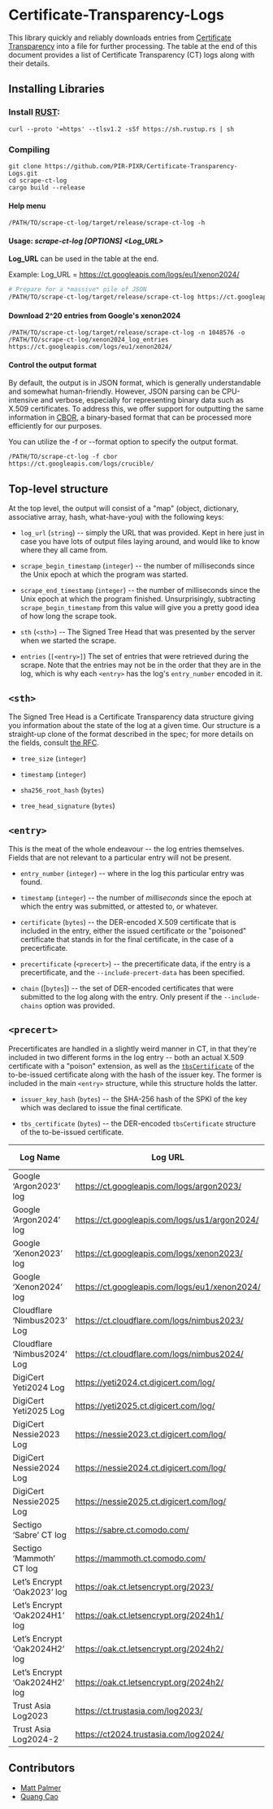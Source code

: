 # Certificate-Transparency-Logs

This library quickly and reliably downloads entries from [Certificate Transparency](https://certificate.transparency.dev/howctworks/) into a file for further processing. The table at the end of this document provides a list of Certificate Transparency (CT) logs along with their details.

## Installing Libraries

### Install [RUST](https://www.rust-lang.org/learn/get-started):

    curl --proto '=https' --tlsv1.2 -sSf https://sh.rustup.rs | sh

### Compiling

    git clone https://github.com/PIR-PIXR/Certificate-Transparency-Logs.git
    cd scrape-ct-log
    cargo build --release

#### Help menu
    /PATH/TO/scrape-ct-log/target/release/scrape-ct-log -h

#### Usage: *scrape-ct-log [OPTIONS] <Log_URL>*

**Log_URL** can be used in the table at the end.

Example: Log_URL = https://ct.googleapis.com/logs/eu1/xenon2024/

```sh
# Prepare for a *massive* pile of JSON
/PATH/TO/scrape-ct-log/target/release/scrape-ct-log https://ct.googleapis.com/logs/eu1/xenon2024/
```

#### Download 2^20 entries from Google's xenon2024
    /PATH/TO/scrape-ct-log/target/release/scrape-ct-log -n 1048576 -o /PATH/TO/scrape-ct-log/xenon2024_log_entries https://ct.googleapis.com/logs/eu1/xenon2024/

#### Control the output format

By default, the output is in JSON format, which is generally understandable and somewhat human-friendly. However, JSON parsing can be CPU-intensive and verbose, especially for representing binary data such as X.509 certificates. To address this, we offer support for outputting the same information in [CBOR](https://cbor.io/), a binary-based format that can be processed more efficiently for our purposes. 

You can utilize the -f or --format option to specify the output format.

    /PATH/TO/scrape-ct-log -f cbor https://ct.googleapis.com/logs/crucible/

## Top-level structure

At the top level, the output will consist of a "map" (object, dictionary, associative array, hash, what-have-you) with the following keys:

* `log_url` (`string`) -- simply the URL that was provided.
    Kept in here just in case you have lots of output files laying around, and would like to know where they all came from.

* `scrape_begin_timestamp` (`integer`) -- the number of milliseconds since the Unix epoch at which the program was started.

* `scrape_end_timestamp` (`integer`) -- the number of milliseconds since the Unix epoch at which the program finished.
    Unsurprisingly, subtracting `scrape_begin_timestamp` from this value will give you a pretty good idea of how long the scrape took.

* `sth` (`<sth>`) -- The Signed Tree Head that was presented by the server when we started the scrape.

* `entries` (`[<entry>]`) The set of entries that were retrieved during the scrape.
    Note that the entries may not be in the order that they are in the log, which is why each `<entry>` has the log's `entry_number` encoded in it.


## `<sth>`

The Signed Tree Head is a Certificate Transparency data structure giving you information about the state of the log at a given time.
Our structure is a straight-up clone of the format described in the spec; for more details on the fields, consult [the RFC](https://datatracker.ietf.org/doc/html/rfc6962#section-3.5).

* `tree_size` (`integer`)

* `timestamp` (`integer`)

* `sha256_root_hash` (`bytes`)

* `tree_head_signature` (`bytes`)


## `<entry>`

This is the meat of the whole endeavour -- the log entries themselves.
Fields that are not relevant to a particular entry will not be present.

* `entry_number` (`integer`) -- where in the log this particular entry was found.

* `timestamp` (`integer`) -- the number of *milliseconds* since the epoch at which the entry was submitted, or attested to, or whatever.

* `certificate` (`bytes`) -- the DER-encoded X.509 certificate that is included in the entry, either the issued certificate or the "poisoned" certificate that stands in for the final certificate, in the case of a precertificate.

* `precertificate` (`<precert>`) -- the precertificate data, if the entry is a precertificate, and the `--include-precert-data` has been specified.

* `chain` ([`bytes`]) -- the set of DER-encoded certificates that were submitted to the log along with the entry.
    Only present if the `--include-chains` option was provided.


## `<precert>`

Precertificates are handled in a slightly weird manner in CT, in that they're included in two different forms in the log entry -- both an actual X.509 certificate with a "poison" extension, as well as the [`tbsCertificate`](https://www.rfc-editor.org/rfc/rfc5280#section-4.1.1.1) of the to-be-issued certificate along with the hash of the issuer key.
The former is included in the main `<entry>` structure, while this structure holds the latter.

* `issuer_key_hash` (`bytes`) -- the SHA-256 hash of the SPKI of the key which was declared to issue the final certificate.

* `tbs_certificate` (`bytes`) -- the DER-encoded `tbsCertificate` structure of the to-be-issued certificate.


| Log Name                   | Log URL                                         | Log State | MMD   | Temporal Interval Start | Temporal Interval End | Log Operator | Contact Info              |
|----------------------------|-------------------------------------------------|-----------|-------|-------------------------|-----------------------|--------------|---------------------------|
| Google ‘Argon2023’ log     | https://ct.googleapis.com/logs/argon2023/ | Usable    | 86400 | 2023-01-01T00:00:00Z    | 2024-01-01T00:00:00Z  | Google       | google-ct-logs@googlegroups.com |
| Google ‘Argon2024’ log     | https://ct.googleapis.com/logs/us1/argon2024/ | Usable    | 86400 | 2024-01-01T00:00:00Z    | 2025-01-01T00:00:00Z  | Google       | google-ct-logs@googlegroups.com |
| Google ‘Xenon2023’ log     | https://ct.googleapis.com/logs/xenon2023/ | Usable    | 86400 | 2023-01-01T00:00:00Z    | 2024-01-01T00:00:00Z  | Google       | google-ct-logs@googlegroups.com |
| Google ‘Xenon2024’ log     | https://ct.googleapis.com/logs/eu1/xenon2024/ | Usable    | 86400 | 2024-01-01T00:00:00Z    | 2025-01-01T00:00:00Z  | Google       | google-ct-logs@googlegroups.com |
| Cloudflare ‘Nimbus2023’ Log | https://ct.cloudflare.com/logs/nimbus2023/ | Usable    | 86400 | 2023-01-01T00:00:00Z    | 2024-01-01T00:00:00Z  | Cloudflare   | ct-logs@cloudflare.com     |
| Cloudflare ‘Nimbus2024’ Log | https://ct.cloudflare.com/logs/nimbus2024/ | Usable    | 86400 | 2024-01-01T00:00:00Z    | 2025-01-01T00:00:00Z  | Cloudflare   | ct-logs@cloudflare.com     |
| DigiCert Yeti2024 Log      | https://yeti2024.ct.digicert.com/log/    | Usable    | 86400 | 2024-01-01T00:00:00Z    | 2025-01-01T00:00:00Z  | DigiCert     | ctops@digicert.com         |
| DigiCert Yeti2025 Log      | https://yeti2025.ct.digicert.com/log/    | Usable    | 86400 | 2025-01-01T00:00:00Z    | 2026-01-01T00:00:00Z  | DigiCert     | ctops@digicert.com         |
| DigiCert Nessie2023 Log    | https://nessie2023.ct.digicert.com/log/  | Usable    | 86400 | 2023-01-01T00:00:00Z    | 2024-01-01T00:00:00Z  | DigiCert     | ctops@digicert.com         |
| DigiCert Nessie2024 Log    | https://nessie2024.ct.digicert.com/log/   | Usable    | 86400 | 2024-01-01T00:00:00Z    | 2025-01-01T00:00:00Z  | DigiCert     | ctops@digicert.com         |
| DigiCert Nessie2025 Log    | https://nessie2025.ct.digicert.com/log/  | Usable    | 86400 | 2025-01-01T00:00:00Z    | 2026-01-01T00:00:00Z  | DigiCert     | ctops@digicert.com         |
| Sectigo ‘Sabre’ CT log     | https://sabre.ct.comodo.com/                 | Usable    | 86400 |                           |                       | Sectigo      | ctops@sectigo.com          |
| Sectigo ‘Mammoth’ CT log   | https://mammoth.ct.comodo.com/              | Retired   | 86400 |                           | 2023-01-15 00:00:00Z  | Sectigo      | ctops@sectigo.com          |
| Let’s Encrypt ‘Oak2023’ log| https://oak.ct.letsencrypt.org/2023/    | Usable    | 86400 | 2023-01-01T00:00:00Z    | 2024-01-07T00:00:00Z  | Let’s Encrypt | sre@letsencrypt.org        |
| Let’s Encrypt ‘Oak2024H1’ log | https://oak.ct.letsencrypt.org/2024h1/ | Usable    | 86400 | 2023-12-20T00:00:00Z    | 2024-07-20T00:00:00Z  | Let’s Encrypt | sre@letsencrypt.org        |
| Let’s Encrypt ‘Oak2024H2’ log | https://oak.ct.letsencrypt.org/2024h2/ | Usable    | 86400 | 2024-06-20T00:00:00Z    | 2025-01-20T00:00:00Z  | Let’s Encrypt | sre@letsencrypt.org        |
| Let’s Encrypt ‘Oak2024H2’ log | https://oak.ct.letsencrypt.org/2024h2/ | Usable    | 86400 | 2024-06-20T00:00:00Z    | 2025-01-20T00:00:00Z  | Let’s Encrypt | sre@letsencrypt.org        |
| Trust Asia Log2023 | https://ct.trustasia.com/log2023/ | Usable    | 86400 | 2023-01-01T00:00:00Z    | 2024-01-01T00:00:00Z  | TrustAsia | trustasia-ct-logs@trustasia.com       |
| Trust Asia Log2024-2 | https://ct2024.trustasia.com/log2024/ | Usable    | 86400 | 2024-01-01T00:00:00Z   | 2025-01-01T00:00:00Z  | TrustAsia | trustasia-ct-logs@trustasia.com       |

## Contributors
 - [Matt Palmer](https://github.com/mpalmer)
 - [Quang Cao](https://github.com/cnquang)
